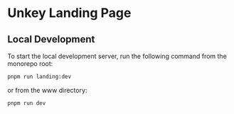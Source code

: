 # Unkey Landing Page

## Local Development

To start the local development server, run the following command from the monorepo root:

```bash
pnpm run landing:dev
```

or from the www directory:
```bash
pnpm run dev
```
